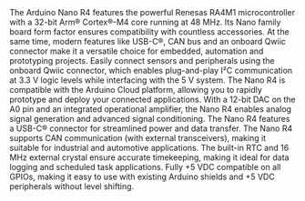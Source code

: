 <FeatureDescription>
The Arduino Nano R4 features the powerful Renesas RA4M1 microcontroller with a 32-bit Arm® Cortex®-M4 core running at 48 MHz. Its Nano family board form factor ensures compatibility with countless accessories. At the same time, modern features like USB-C®, CAN bus and an onboard Qwiic connector make it a versatile choice for embedded, automation and prototyping projects.
</FeatureDescription>

<FeatureList>

<Feature title="Qwiic I²C Connector" image="communication">
Easily connect sensors and peripherals using the onboard Qwiic connector, which enables plug-and-play I²C communication at 3.3 V logic levels while interfacing with the 5 V system.
</Feature>

<Feature title="Arduino Cloud" image="wifi">
The Nano R4 is compatible with the Arduino Cloud platform, allowing you to rapidly prototype and deploy your connected applications.
<FeatureWrapper>
  <FeatureLink title="Go to Platform" url="https://app.arduino.cc/"/>
</FeatureWrapper>
</Feature>

<Feature title="Built-in DAC & OPAMP" image="mcu">
With a 12-bit DAC on the A0 pin and an integrated operational amplifier, the Nano R4 enables analog signal generation and advanced signal conditioning.
</Feature>

<Feature title="USB-C®" image="usb">
The Nano R4 features a USB-C® connector for streamlined power and data transfer.
</Feature>

<Feature title="CAN Bus Support" image="communication">
The Nano R4 supports CAN communication (with external transceivers), making it suitable for industrial and automotive applications.
</Feature>

<Feature title="Real-Time Clock (RTC)" image="clock">
The built-in RTC and 16 MHz external crystal ensure accurate timekeeping, making it ideal for data logging and scheduled task applications.
</Feature>

<Feature title="5 V Operating Voltage" image="power">
Fully +5 VDC compatible on all GPIOs, making it easy to use with existing Arduino shields and +5 VDC peripherals without level shifting.
</Feature>

</FeatureList>
